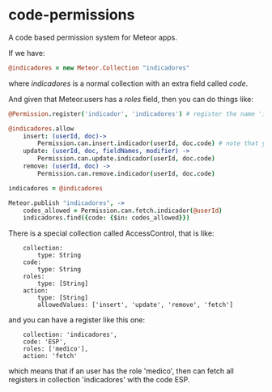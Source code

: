 code-permissions
================

A code based permission system for Meteor apps.

If we have:

```coffee
@indicadores = new Meteor.Collection "indicadores"
```

where *indicadores* is a normal collection with an extra field called *code*.

And given that Meteor.users has a *roles* field, then you can do things like:

```coffee
@Permission.register('indicador', 'indicadores') # register the name 'indicador' with the collection 'indicadores'

@indicadores.allow
    insert: (userId, doc)->
        Permission.can.insert.indicador(userId, doc.code) # note that you use the name indicador that you have registered.
    update: (userId, doc, fieldNames, modifier) ->
        Permission.can.update.indicador(userId, doc.code)
    remove: (userId, doc) ->
        Permission.can.remove.indicador(userId, doc.code)

indicadores = @indicadores

Meteor.publish "indicadores", ->
    codes_allowed = Permission.can.fetch.indicador(@userId)
    indicadores.find({code: {$in: codes_allowed}})
```

There is a special collection called AccessControl, that is like:

```
    collection: 
        type: String
    code:
        type: String
    roles:
        type: [String]
    action:
        type: [String]
        allowedValues: ['insert', 'update', 'remove', 'fetch']
```

and you can have a register like this one:

```
    collection: 'indicadores',
    code: 'ESP',
    roles: ['medico'],
    action: 'fetch'
```

which means that if an user has the role 'medico', then can fetch all registers in collection 'indicadores' with the code ESP.


